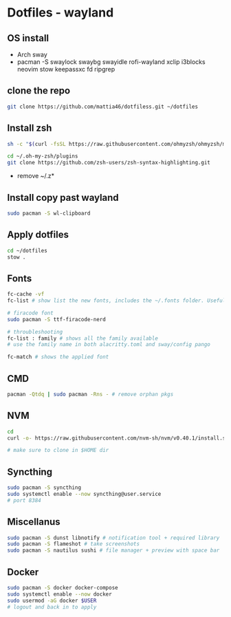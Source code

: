 # Dotfiles - wayland

## OS install

 * Arch sway
 * pacman -S swaylock swaybg swayidle rofi-wayland xclip i3blocks neovim stow keepassxc fd ripgrep


## clone the repo

```bash
git clone https://github.com/mattia46/dotfiless.git ~/dotfiles
```

## Install zsh

```bash
sh -c "$(curl -fsSL https://raw.githubusercontent.com/ohmyzsh/ohmyzsh/master/tools/install.sh)"

cd ~/.oh-my-zsh/plugins
git clone https://github.com/zsh-users/zsh-syntax-highlighting.git

```

* remove ~/.z*

## Install copy past wayland

```bash
sudo pacman -S wl-clipboard
```

## Apply dotfiles

```bash
cd ~/dotfiles
stow .
```

## Fonts

```bash
fc-cache -vf
fc-list # show list the new fonts, includes the ~/.fonts folder. Useful if linked from dotfiles

# firacode font
sudo pacman -S ttf-firacode-nerd

# throubleshooting
fc-list : family # shows all the family available
# use the family name in both alacritty.toml and sway/config pango

fc-match # shows the applied font

```

## CMD

```bash
pacman -Qtdq | sudo pacman -Rns - # remove orphan pkgs
```

## NVM

```bash
cd
curl -o- https://raw.githubusercontent.com/nvm-sh/nvm/v0.40.1/install.sh | bash

# make sure to clone in $HOME dir
```

## Syncthing

```bash
sudo pacman -S syncthing
sudo systemctl enable --now syncthing@user.service
# port 8384
```
## Miscellanus

```bash
sudo pacman -S dunst libnotify # notification tool + required library
sudo pacman -S flameshot # take screenshots
sudo pacman -S nautilus sushi # file manager + preview with space bar
```


## Docker

```bash
sudo pacman -S docker docker-compose
sudo systemctl enable --now docker
sudo usermod -aG docker $USER
# logout and back in to apply
```
